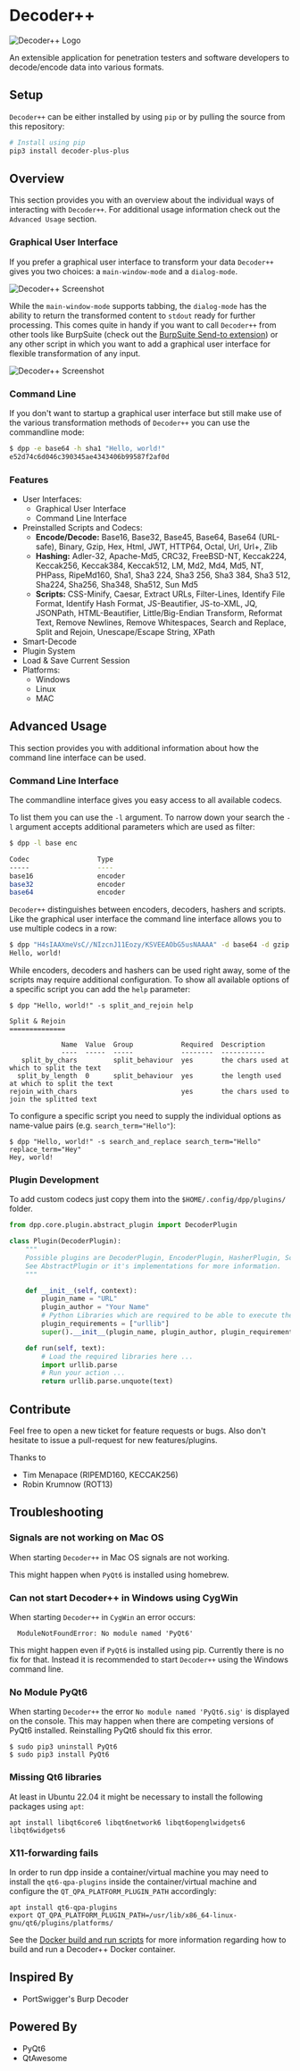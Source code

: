  # Decoder++

![Decoder++ Logo](https://raw.githubusercontent.com/bytebutcher/decoder-plus-plus/master/dpp/images/dpp.png)

An extensible application for penetration testers and software developers to decode/encode data into various formats. 

## Setup

```Decoder++``` can be either installed by using ```pip``` or by pulling the source from this repository: 
```bash
# Install using pip
pip3 install decoder-plus-plus
```

## Overview

This section provides you with an overview about the individual ways of interacting with ```Decoder++```.
 For additional usage information check out the ```Advanced Usage``` section.
 
### Graphical User Interface
If you prefer a graphical user interface to transform your data 
```Decoder++``` gives you two choices: a ```main-window-mode``` and a ```dialog-mode```.

![Decoder++ Screenshot](https://raw.githubusercontent.com/bytebutcher/decoder-plus-plus/master/images/dpp-preview-001.png)

While the ```main-window-mode``` supports tabbing, the ```dialog-mode``` has the ability to return the transformed content to ```stdout``` 
ready for further processing. This comes quite in handy if you want to call ```Decoder++``` from other tools 
like BurpSuite (check out the [BurpSuite Send-to extension](https://github.com/bytebutcher/burp-send-to)) or any other script
in which you want to add a graphical user interface for flexible transformation of any input.

![Decoder++ Screenshot](https://raw.githubusercontent.com/bytebutcher/decoder-plus-plus/master/images/dpp-preview-dialog.png)

### Command Line

If you don't want to startup a graphical user interface but still make use of the various transformation methods of 
```Decoder++``` you 
 can use the commandline mode:

```bash
$ dpp -e base64 -h sha1 "Hello, world!"
e52d74c6d046c390345ae4343406b99587f2af0d
```

### Features

* User Interfaces:
    * Graphical User Interface
    * Command Line Interface
* Preinstalled Scripts and Codecs:
    * **Encode/Decode:** Base16, Base32, Base45, Base64, Base64 (URL-safe), Binary, Gzip, Hex, Html, JWT, HTTP64, Octal, Url, Url+, Zlib
    * **Hashing:** Adler-32, Apache-Md5, CRC32, FreeBSD-NT, Keccak224, Keccak256, Keccak384, Keccak512, LM, Md2, Md4,
        Md5, NT, PHPass, RipeMd160, Sha1, Sha3 224, Sha3 256, Sha3 384, Sha3 512, Sha224, Sha256, Sha348, Sha512,
        Sun Md5
    * **Scripts:** CSS-Minify, Caesar, Extract URLs, Filter-Lines, Identify File Format, Identify Hash Format, JS-Beautifier, JS-to-XML, JQ, JSONPath, HTML-Beautifier, Little/Big-Endian Transform, Reformat Text, Remove Newlines, Remove Whitespaces, Search and Replace, Split and Rejoin, Unescape/Escape String, XPath
* Smart-Decode
* Plugin System
* Load & Save Current Session
* Platforms:
    * Windows
    * Linux
    * MAC


## Advanced Usage

This section provides you with additional information about how the command line interface can be used.

### Command Line Interface

The commandline interface gives you easy access to all available codecs.

To list them you can use the ```-l``` argument. To narrow down your search the ```-l```
 argument accepts additional parameters which are used as filter:

```bash
$ dpp -l base enc

Codec                 Type
-----                 ----
base16                encoder
base32                encoder
base64                encoder

```
```Decoder++``` distinguishes between encoders, decoders, hashers and scripts.
Like the graphical user interface the command line interface allows you to use multiple codecs in a row:
```bash
$ dpp "H4sIAAXmeVsC//NIzcnJ11Eozy/KSVEEAObG5usNAAAA" -d base64 -d gzip
Hello, world!
```

While encoders, decoders and hashers can be used right away, some of the scripts may require additional configuration.
To show all available options of a specific script you can add the ```help``` parameter:
```
$ dpp "Hello, world!" -s split_and_rejoin help

Split & Rejoin
==============

             Name  Value  Group            Required  Description
             ----  -----  -----            --------  -----------
   split_by_chars         split_behaviour  yes       the chars used at which to split the text
  split_by_length  0      split_behaviour  yes       the length used at which to split the text
rejoin_with_chars                          yes       the chars used to join the splitted text

```

To configure a specific script you need to supply the individual options as name-value pairs (e.g. ```search_term="Hello"```):

```
$ dpp "Hello, world!" -s search_and_replace search_term="Hello" replace_term="Hey"
Hey, world!
```

### Plugin Development

To add custom codecs just copy them into the ```$HOME/.config/dpp/plugins/``` folder. 

```python
from dpp.core.plugin.abstract_plugin import DecoderPlugin

class Plugin(DecoderPlugin):
    """
    Possible plugins are DecoderPlugin, EncoderPlugin, HasherPlugin, ScriptPlugin or IdentifyPlugin.
    See AbstractPlugin or it's implementations for more information.
    """ 

    def __init__(self, context):
        plugin_name = "URL"
        plugin_author = "Your Name"
        # Python Libraries which are required to be able to execute the run method of this plugin.
        plugin_requirements = ["urllib"]
        super().__init__(plugin_name, plugin_author, plugin_requirements, context)

    def run(self, text):
        # Load the required libraries here ...
        import urllib.parse
        # Run your action ...
        return urllib.parse.unquote(text)
```

## Contribute

Feel free to open a new ticket for feature requests or bugs. Also don't hesitate to issue a pull-request for new features/plugins.

Thanks to 
* Tim Menapace (RIPEMD160, KECCAK256)
* Robin Krumnow (ROT13)

## Troubleshooting

### Signals are not working on Mac OS

When starting ```Decoder++``` in Mac OS signals are not working.

This might happen when ```PyQt6``` is installed using homebrew. 

### Can not start Decoder++ in Windows using CygWin

When starting ```Decoder++``` in ```CygWin``` an error occurs:
```
  ModuleNotFoundError: No module named 'PyQt6'
```

This might happen even if ```PyQt6``` is installed using pip. 
Currently there is no fix for that. Instead it is recommended
to start ```Decoder++``` using the Windows command line.

### No Module PyQt6 

When starting ```Decoder++``` the error ```No module named 'PyQt6.sig'``` is displayed on the console. 
This may happen when there are competing versions of PyQt6 installed. Reinstalling PyQt6 should fix this error.

```
$ sudo pip3 uninstall PyQt6
$ sudo pip3 install PyQt6
```

### Missing Qt6 libraries

At least in Ubuntu 22.04 it might be necessary to install the following packages using ```apt```:

```
apt install libqt6core6 libqt6network6 libqt6openglwidgets6 libqt6widgets6
```

### X11-forwarding fails

In order to run dpp inside a container/virtual machine you may need to install the 
```qt6-qpa-plugins``` inside the container/virtual machine and configure the 
```QT_QPA_PLATFORM_PLUGIN_PATH``` accordingly:

```
apt install qt6-qpa-plugins
export QT_QPA_PLATFORM_PLUGIN_PATH=/usr/lib/x86_64-linux-gnu/qt6/plugins/platforms/
``` 

See the <a href="https://github.com/bytebutcher/decoder-plus-plus/tree/master/docker">Docker build and run scripts</a> for more information regarding how to build and run a Decoder++ Docker container.

## Inspired By
* PortSwigger's Burp Decoder

## Powered By
* PyQt6
* QtAwesome
